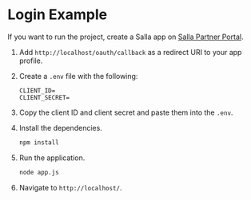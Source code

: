 # Login Example

If you want to run the project, create a Salla app on [Salla Partner Portal](https://salla.partners/login).

1. Add `http://localhost/oauth/callback` as a redirect URI to your app profile.
1. Create a `.env` file with the following:

   ```
   CLIENT_ID=
   CLIENT_SECRET=
   ```

1. Copy the client ID and client secret and paste them into the `.env`.
1. Install the dependencies.

   ```sh
   npm install
   ```

1. Run the application.

   ```sh
   node app.js
   ```

1. Navigate to `http://localhost/`.
